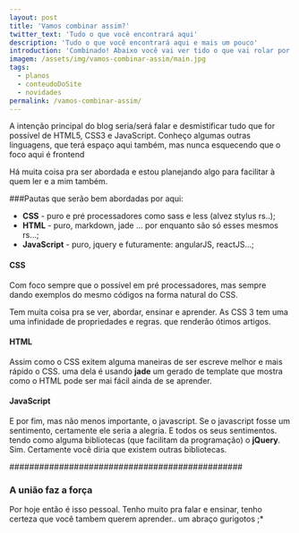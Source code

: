 ```yaml
---
layout: post
title: 'Vamos combinar assim?'
twitter_text: 'Tudo o que você encontrará aqui'
description: 'Tudo o que você encontrará aqui e mais um pouco'
introduction: 'Combinado! Abaixo você vai ver tido o que vai rolar por aqui :)'
imagem: /assets/img/vamos-combinar-assim/main.jpg
tags:
  - planos
  - conteudoDoSite
  - novidades
permalink: /vamos-combinar-assim/
---
```

A intenção principal do blog seria/será falar e desmistificar tudo que for possível de HTML5, CSS3 e JavaScript. Conheço algumas outras linguagens, que terá espaço aqui também, mas nunca esquecendo que o foco aqui é frontend

Há muita coisa pra ser abordada e estou planejando algo para facilitar à quem ler e a mim também.

###Pautas que serão bem abordadas  por aqui:

* **CSS** - puro e pré processadores como sass e less (alvez stylus rs..);
* **HTML** - puro, markdown, jade ... por enquanto são só esses mesmos rs...;
* **JavaScript** - puro, jquery e futuramente: angularJS, reactJS...;

#### CSS
Com foco sempre que o possível em pré processadores, mas sempre dando exemplos do mesmo códigos na forma natural do CSS.

Tem muita coisa pra se ver, abordar, ensinar e aprender. As CSS 3 tem uma uma infinidade de propriedades e regras. que renderão ótimos artigos. 

#### HTML

Assim como o CSS exitem alguma maneiras de ser escreve melhor e mais rápido o CSS.
uma dela é usando **jade** um gerado de template que mostra como o HTML pode ser mai fácil ainda de se aprender.

#### JavaScript

E por fim, mas não menos importante, o javascript. Se o javascript fosse um sentimento, certamente ele seria a alegria. E todos os seus sentimentos.
tendo como alguma bibliotecas (que facilitam da programação) o **jQuery**. 
Sim. Certamente você diria que existem outras bibliotecas.

###############################################

### A união faz a força

Por hoje então é isso pessoal. Tenho muito pra falar e ensinar, tenho certeza que você tambem querem aprender.. um abraço gurigotos ;*
